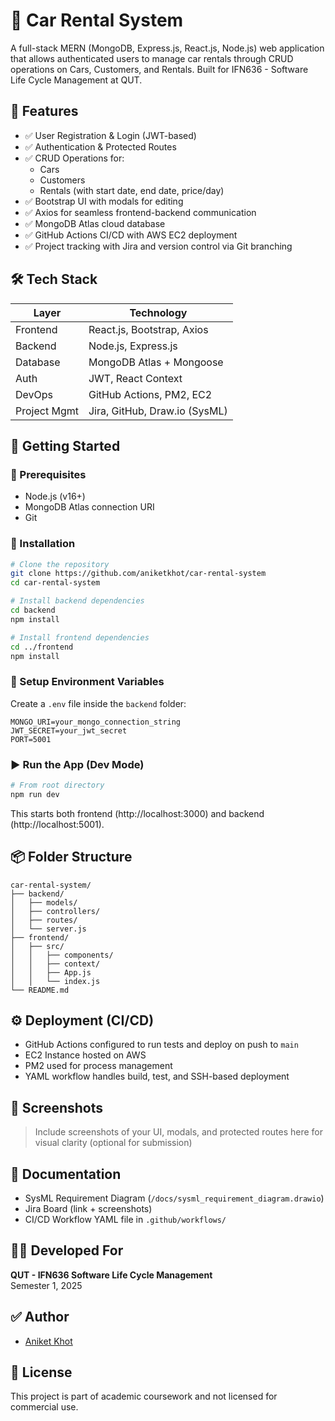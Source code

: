 
# 🚗 Car Rental System

A full-stack MERN (MongoDB, Express.js, React.js, Node.js) web application that allows authenticated users to manage car rentals through CRUD operations on Cars, Customers, and Rentals. Built for IFN636 - Software Life Cycle Management at QUT.

## 🔧 Features

- ✅ User Registration & Login (JWT-based)
- ✅ Authentication & Protected Routes
- ✅ CRUD Operations for:
  - Cars
  - Customers
  - Rentals (with start date, end date, price/day)
- ✅ Bootstrap UI with modals for editing
- ✅ Axios for seamless frontend-backend communication
- ✅ MongoDB Atlas cloud database
- ✅ GitHub Actions CI/CD with AWS EC2 deployment
- ✅ Project tracking with Jira and version control via Git branching

## 🛠️ Tech Stack

| Layer        | Technology                    |
|-------------|-------------------------------|
| Frontend     | React.js, Bootstrap, Axios    |
| Backend      | Node.js, Express.js           |
| Database     | MongoDB Atlas + Mongoose      |
| Auth         | JWT, React Context            |
| DevOps       | GitHub Actions, PM2, EC2      |
| Project Mgmt | Jira, GitHub, Draw.io (SysML) |

## 🚀 Getting Started

### 🔑 Prerequisites

- Node.js (v16+)
- MongoDB Atlas connection URI
- Git

### 🔄 Installation

```bash
# Clone the repository
git clone https://github.com/aniketkhot/car-rental-system
cd car-rental-system

# Install backend dependencies
cd backend
npm install

# Install frontend dependencies
cd ../frontend
npm install
```

### 🔐 Setup Environment Variables

Create a `.env` file inside the `backend` folder:

```env
MONGO_URI=your_mongo_connection_string
JWT_SECRET=your_jwt_secret
PORT=5001
```

### ▶️ Run the App (Dev Mode)

```bash
# From root directory
npm run dev
```

This starts both frontend (http://localhost:3000) and backend (http://localhost:5001).

## 📦 Folder Structure

```
car-rental-system/
├── backend/
│   ├── models/
│   ├── controllers/
│   ├── routes/
│   └── server.js
├── frontend/
│   ├── src/
│   │   ├── components/
│   │   ├── context/
│   │   ├── App.js
│   │   └── index.js
└── README.md
```

## ⚙️ Deployment (CI/CD)

- GitHub Actions configured to run tests and deploy on push to `main`
- EC2 Instance hosted on AWS
- PM2 used for process management
- YAML workflow handles build, test, and SSH-based deployment

## 📌 Screenshots

> Include screenshots of your UI, modals, and protected routes here for visual clarity (optional for submission)

## 📘 Documentation

- SysML Requirement Diagram (`/docs/sysml_requirement_diagram.drawio`)
- Jira Board (link + screenshots)
- CI/CD Workflow YAML file in `.github/workflows/`

## 👨‍🎓 Developed For

**QUT - IFN636 Software Life Cycle Management**  
Semester 1, 2025

## ✅ Author

- [Aniket Khot](https://github.com/aniketkhot)

## 📄 License

This project is part of academic coursework and not licensed for commercial use.
